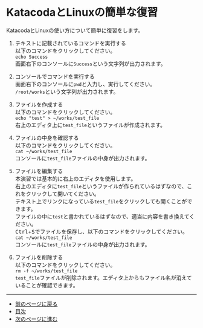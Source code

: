 # KatacodaとLinuxの簡単な復習

KatacodaとLinuxの使い方について簡単に復習をします。

1. テキストに記載されているコマンドを実行する  
   以下のコマンドをクリックしてください。  
   `echo Success`  
   画面右下のコンソールに`Success`という文字列が出力されます。

2. コンソールでコマンドを実行する  
   画面右下のコンソールに`pwd`と入力し、実行してください。  
   `/root/works`という文字列が出力されます。

3. ファイルを作成する  
   以下のコマンドをクリックしてください。  
   `echo "test" > ~/works/test_file`  
   右上のエディタ上に`test_file`というファイルが作成されます。

4. ファイルの中身を確認する  
   以下のコマンドをクリックしてください。  
   `cat ~/works/test_file`  
   コンソールに`test_file`ファイルの中身が出力されます。

5. ファイルを編集する  
   本演習では基本的に右上のエディタを使用します。  
   右上のエディタに`test_file`というファイルが作られているはずなので、これをクリックして開いてください。  
   テキスト上でリンクになっている`test_file`をクリックしても開くことができます。  
   ファイルの中に`test`と書かれているはずなので、適当に内容を書き換えてください。  
   <kbd>Ctrl</kbd>+<kbd>S</kbd>でファイルを保存し、以下のコマンドをクリックしてください。  
   `cat ~/works/test_file`  
   コンソールに`test_file`ファイルの中身が出力されます。

6. ファイルを削除する  
   以下のコマンドをクリックしてください。  
   `rm -f ~/works/test_file`  
   `test_file`ファイルが削除されます。エディタ上からもファイル名が消えていることが確認できます。

---

- [前のページに戻る](step1.md)
- [目次](README.md)
- [次のページに進む](step3.md)

